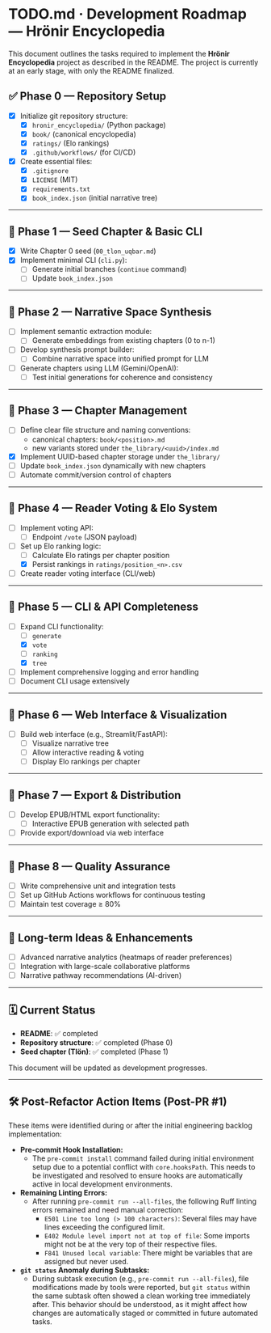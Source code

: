 # TODO.md · Development Roadmap — **Hrönir Encyclopedia**

This document outlines the tasks required to implement the **Hrönir Encyclopedia** project as described in the README. The project is currently at an early stage, with only the README finalized.

## ✅ Phase 0 — Repository Setup

- [x] Initialize git repository structure:
  - [x] `hronir_encyclopedia/` (Python package)
  - [x] `book/` (canonical encyclopedia)
  - [x] `ratings/` (Elo rankings)
  - [x] `.github/workflows/` (for CI/CD)
- [x] Create essential files:
  - [x] `.gitignore`
  - [x] `LICENSE` (MIT)
  - [x] `requirements.txt`
  - [x] `book_index.json` (initial narrative tree)

---

## 🚧 Phase 1 — Seed Chapter & Basic CLI

- [x] Write Chapter 0 seed (`00_tlon_uqbar.md`)
- [x] Implement minimal CLI (`cli.py`):
  - [ ] Generate initial branches (`continue` command)
  - [ ] Update `book_index.json`

---

## 🚧 Phase 2 — Narrative Space Synthesis

- [ ] Implement semantic extraction module:
  - [ ] Generate embeddings from existing chapters (0 to n-1)
- [ ] Develop synthesis prompt builder:
  - [ ] Combine narrative space into unified prompt for LLM
- [ ] Generate chapters using LLM (Gemini/OpenAI):
  - [ ] Test initial generations for coherence and consistency

---

## 🚧 Phase 3 — Chapter Management

- [ ] Define clear file structure and naming conventions:
  - canonical chapters: `book/<position>.md`
  - new variants stored under `the_library/<uuid>/index.md`
- [x] Implement UUID-based chapter storage under `the_library/`
- [ ] Update `book_index.json` dynamically with new chapters
- [ ] Automate commit/version control of chapters

---

## 🚧 Phase 4 — Reader Voting & Elo System

- [ ] Implement voting API:
  - [ ] Endpoint `/vote` (JSON payload)
- [ ] Set up Elo ranking logic:
  - [ ] Calculate Elo ratings per chapter position
  - [x] Persist rankings in `ratings/position_<n>.csv`
- [ ] Create reader voting interface (CLI/web)

---

## 🚧 Phase 5 — CLI & API Completeness

- [ ] Expand CLI functionality:
  - [ ] `generate`
  - [x] `vote`
  - [ ] `ranking`
  - [x] `tree`
- [ ] Implement comprehensive logging and error handling
- [ ] Document CLI usage extensively

---

## 🚧 Phase 6 — Web Interface & Visualization

- [ ] Build web interface (e.g., Streamlit/FastAPI):
  - [ ] Visualize narrative tree
  - [ ] Allow interactive reading & voting
  - [ ] Display Elo rankings per chapter

---

## 🚧 Phase 7 — Export & Distribution

- [ ] Develop EPUB/HTML export functionality:
  - [ ] Interactive EPUB generation with selected path
- [ ] Provide export/download via web interface

---

## 🚧 Phase 8 — Quality Assurance

- [ ] Write comprehensive unit and integration tests
- [ ] Set up GitHub Actions workflows for continuous testing
- [ ] Maintain test coverage ≥ 80%

---

## 📌 Long-term Ideas & Enhancements

- [ ] Advanced narrative analytics (heatmaps of reader preferences)
- [ ] Integration with large-scale collaborative platforms
- [ ] Narrative pathway recommendations (AI-driven)

---

## 🗓️ Current Status

- **README**: ✅ completed
- **Repository structure**: ✅ completed (Phase 0)
- **Seed chapter (Tlön)**: ✅ completed (Phase 1)

This document will be updated as development progresses.

---

## 🛠️ Post-Refactor Action Items (Post-PR #1)

These items were identified during or after the initial engineering backlog implementation:

- **Pre-commit Hook Installation:**
  - The `pre-commit install` command failed during initial environment setup due to a potential conflict with `core.hooksPath`. This needs to be investigated and resolved to ensure hooks are automatically active in local development environments.
- **Remaining Linting Errors:**
  - After running `pre-commit run --all-files`, the following Ruff linting errors remained and need manual correction:
    - `E501 Line too long (> 100 characters)`: Several files may have lines exceeding the configured limit.
    - `E402 Module level import not at top of file`: Some imports might not be at the very top of their respective files.
    - `F841 Unused local variable`: There might be variables that are assigned but never used.
- **`git status` Anomaly during Subtasks:**
  - During subtask execution (e.g., `pre-commit run --all-files`), file modifications made by tools were reported, but `git status` within the same subtask often showed a clean working tree immediately after. This behavior should be understood, as it might affect how changes are automatically staged or committed in future automated tasks.
